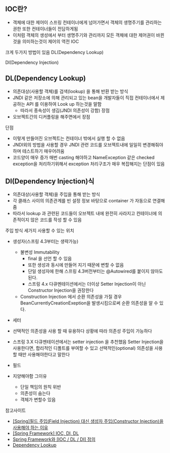 ## IOC란?
- 객체에 대한 제어이 스프링 컨테이너에게 넘어가면서 객체의 생명주기를 관리하는 권한 또한 컨테이너들이 전담하게됨
- 이처럼 객체의 생성에서 부터 생명주기와 관리까지 모든 객체에 대한 제어권이 바뀐것을 의미하는것이 제어의 역전 IOC

크게 두가지 방법이 있음
DL(Dependency Lookup)

DI(Dependency Injection)


## DL(Dependency Lookup)
- 의존대상(사용할 객체)를 검색(lookup) 을 통해 반환 받는 방식
- JNDI 같은 저장소에 의해 관리되고 있는 bean을 개발자들이 직접 컨테이너에서 제공하는 API 를 이용하여 Look up 하는것을 말함
    - 따라서 종속성이 생김(JNDI 의존성이 강함)
장점
- 오브젝트간의 디커플링을 해주면에서 장점

단점
- 이렇게 만들어진 오브젝트는 컨테이너 밖에서 실행 할 수 없음
- JNDI외의 방법을 사용할 경우 JNDI 관련 코드를 오브젝트내에 일일히 변경해줘야 하며 테스트하기 매우어려움
- 코드양이 매우 증가 매번 casting 해야하고 NameException 같은 checked exception을 처리하기위해서
exception 처리구조가 매우 복잡해지는 단점이 있음


## DI(Dependency Injection)식
- 의존대상(사용할 객체)을 주입을 통해 받는 방식
- 각 클래스 사이의 의존관계를 빈 설정 정보 바탕으로 container 가 자동으로 연결해줌
- 따라서 lookup 과 관련된 코드들이 오브젝트 내에 완전히 사라지고 컨테이너에 의존적이지 않은 코드를 작성 할 수 있음

주입 방식 세가지
사용할 수 있는 위치
- 생성자(스프링 4.3부터는 생략가능)
  - 불변성 Immutability
    - final 을 선언 할 수 있음 
    - 또한 생성과 동시에 만들어 지기 때문에 변할 수 없음
    - 단일 생성자에 한해 스프링 4.3버전부터는  @Autowired를 붙이지 않아도 된다.
    - 스프링 4.x 다큐멘테이션에서는 더이상 Setter Injection이 아닌 Constructor Injection을 권장한다
  - Construction Injection 에서 순환 의존성을 가질 경우 BeanCurrentlyCreationExeption을 발생시킴으로써 순환 의존성을 알 수 있다.
  
- 세터
 - 선택적인 의존성을 사용 할 때 유용하다 상황에 따라 의존성 주입이 가능하다
 - 스프링 3.X 다큐멘테이션에서는 setter injection 을 추천했음
  Setter Injection을 사용한다면, 합리적인 디폴트를 부여할 수 있고 선택적인(optional) 의존성을 사용할 때만 사용해야한다고 말한다
 
- 필드  
 - 지양해야함 그이유
   - 단일 책임의 원칙 위반
   - 의존성이 숨는다
   - 객체가 변할수 있음


참고사이트
- [[Spring]필드 주입(Field Injection) 대신 생성자 주입(Constructor Injection)을 사용해야 하는 이유](https://zorba91.tistory.com/238)
- [[Spring Framework] IOC, DI, DL](https://m.blog.naver.com/PostView.nhn?blogId=wwwkang8&logNo=220985550237&proxyReferer=https%3A%2F%2Fwww.google.com%2F&view=img_4)
- [Spring Framework와 [IOC / DL / DI] 정의](https://madnix.tistory.com/entry/Spring-Framework%EC%99%80-IOC-DL-DI-%EC%A0%95%EC%9D%98)
- [Dependency Lookup](http://javaexplorer03.blogspot.com/2016/02/dependency-lookup.html)
